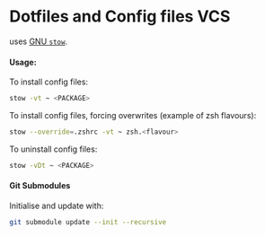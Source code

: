 Dotfiles and Config files VCS
=============================

uses [GNU `stow`](http://www.gnu.org/software/stow/).

#### Usage:

To install config files:
```sh
stow -vt ~ <PACKAGE>
```

To install config files, forcing overwrites (example of zsh flavours):
```sh
stow --override=.zshrc -vt ~ zsh.<flavour>
```

To uninstall config files:
```sh
stow -vDt ~ <PACKAGE>
```

#### Git Submodules

Initialise and update with:
```sh
git submodule update --init --recursive
```
